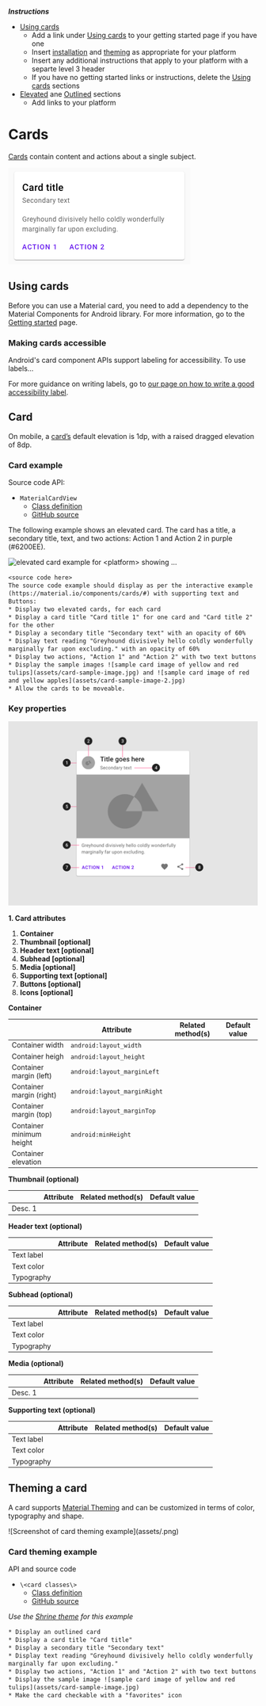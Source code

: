 <!--docs:
title: "Cards"
layout: detail
section: components
excerpt: "<platform> Cards"
ide_version: "<cIDE name> <compatible IDE version and build number>"
material_package_version: "<compatible Material platform package version number>"
iconId:
path: /
api_doc_root:
-->

_**Instructions**_
* [Using cards](#using-cards)
    * Add a link under [Using cards](#using-cards) to your getting started page if you have one
    * Insert [installation](#installation) and [theming](#theming) as appropriate for your platform
    * Insert any additional instructions that apply to your platform with a separte level 3 header
    * If you have no getting started links or instructions, delete the [Using cards](#using-cards) sections
* [Elevated](#elevated-card) ane [Outlined](#outlined-card) sections
    * Add links to your platform 



# Cards

[Cards](https://material.io/components/cards/) contain content and actions about a single subject.

![Elevated card wtih a secondary title and two actions: Action 1 and Action 2 in purple](assets/generic-card-type-elevated.png) 


## Using cards

Before you can use a Material card, you need to add a dependency to the Material Components for Android library. For more information, go to the [Getting started](https://github.com/material-components/material-components-android/blob/master/docs/getting-started.md) page.

### Making cards accessible

Android's card component APIs support labeling for accessibility. To use labels...

For more guidance on writing labels, go to [our page on how to write a good accessibility label](https://material.io/design/usability/accessibility.html#writing).

## Card
 
On mobile, a [card’s](https://material.io/components/cards/#specs) default elevation is 1dp, with a raised dragged elevation of 8dp.

### Card example

Source code API:
* `MaterialCardView`
  * [Class definition](https://developer.android.com/reference/com/google/android/material/card/MaterialCardView)
  * [GitHub source](https://github.com/material-components/material-components-android/tree/master/lib/java/com/google/android/material/card/MaterialCardView.java)


The following example shows an elevated card. The card has a title, a secondary title, text, and two actions: Action 1 and Action 2 in purple (#6200EE).

<img src="assets/<platform>-elevated-card.png" alt="elevated card example for <platform> showing ...">

```
<source code here>
The source code example should display as per the interactive example (https://material.io/components/cards/#) with supporting text and Buttons:
* Display two elevated cards, for each card
* Display a card title "Card title 1" for one card and "Card title 2" for the other
* Display a secondary title "Secondary text" with an opacity of 60%
* Display text reading "Greyhound divisively hello coldly wonderfully marginally far upon excluding." with an opacity of 60%
* Display two actions, "Action 1" and "Action 2" with two text buttons
* Display the sample images ![sample card image of yellow and red tulips](assets/card-sample-image.jpg) and ![sample card image of red and yellow apples](assets/card-sample-image-2.jpg)
* Allow the cards to be moveable.
```


### Key properties

![card anatomy diagram](assets/card-anatomy.png)

**1. Card attributes**

1. **Container** 
2. **Thumbnail [optional]** 
3. **Header text [optional]** 
4. **Subhead [optional]** 
5. **Media [optional]** 
6. **Supporting text [optional]** 
7. **Buttons [optional]** 
8. **Icons [optional]** 

<b>Container</b> 

|  | Attribute | Related method(s) | Default value |
|---|---|---|---|
|Container width | `android:layout_width` | | |
|Container heigh| `android:layout_height` | | |
|Container margin (left) | `android:layout_marginLeft` | | |
|Container margin (right)| `android:layout_marginRight` | | |
|Container margin (top)| `android:layout_marginTop` | | |
|Container minimum height| `android:minHeight` | | |
|Container elevation | | | |


<b>Thumbnail (optional) </b>

|  | Attribute | Related method(s) | Default value |
|---|---|---|---|
|Desc. 1 | | | |

<b>Header text (optional)</b>

|  | Attribute | Related method(s) | Default value |
|---|---|---|---|
| Text label | | | |
| Text color | | | |
| Typography | | | |

<b>Subhead (optional)</b>

|  | Attribute | Related method(s) | Default value |
|---|---|---|---|
| Text label | | | |
| Text color | | | |
| Typography | | | |

<b>Media (optional)</b>

|  | Attribute | Related method(s) | Default value |
|---|---|---|---|
|Desc. 1 | | | |

<b>Supporting text (optional)</b>

|  | Attribute | Related method(s) | Default value |
|---|---|---|---|
| Text label | | | |
| Text color | | | |
| Typography | | | |

## Theming a card

A card supports [Material Theming](https://material.io/components/cards/#theming) and can be customized in terms of color, typography and shape.

![Screenshot of card theming example](assets/<screenshot of theming example>.png)


### Card theming example

API and source code

* `\<card classes\>`
  * [Class definition](https://)
  * [GitHub source](https://github.com/material-components/)

_Use the [Shrine theme](https://material.io/design/material-studies/shrine.html) for this example_
```
* Display an outlined card 
* Display a card title "Card title"
* Display a secondary title "Secondary text"
* Display text reading "Greyhound divisively hello coldly wonderfully marginally far upon excluding."
* Display two actions, "Action 1" and "Action 2" with two text buttons
* Display the sample image ![sample card image of yellow and red tulips](assets/card-sample-image.jpg)
* Make the card checkable with a "favorites" icon

```
